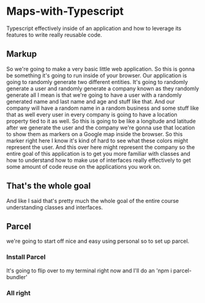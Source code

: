 ﻿# Maps-with-Typescript
Typescript effectively inside of an application and how to leverage its features to write really reusable code.

## Markup 
So we're going to make a very basic little web application. So this is gonna be something it's going to run inside of your browser. Our application is going to randomly generate two different entities. It's going to randomly generate a user and randomly generate a company known as they randomly generate all I mean is that we're going to have a user with a randomly generated name and last name and age and stuff like that. And our company will have a random name in a random business and some stuff like that as well every user in every company is going to have a location property tied to it as well.
So this is going to be like a longitude and latitude after we generate the user and the company we're gonna use that location to show them as markers on a Google map inside the browser. So this marker right here I know it's kind of hard to see what these colors might represent the user.
And this over here might represent the company so the entire goal of this application is to get you more familiar with classes and how to understand how to make use of interfaces really effectively to get some amount of code reuse on the applications you work on.

## That's the whole goal
And like I said that's pretty much the whole goal of the entire course understanding classes and interfaces.

## Parcel 

we're going to start off nice and easy using personal so to set up parcel.

### Install Parcel 
It's going to flip over to my terminal right now and I'll do an 'npm i parcel-bundler'

### All right



